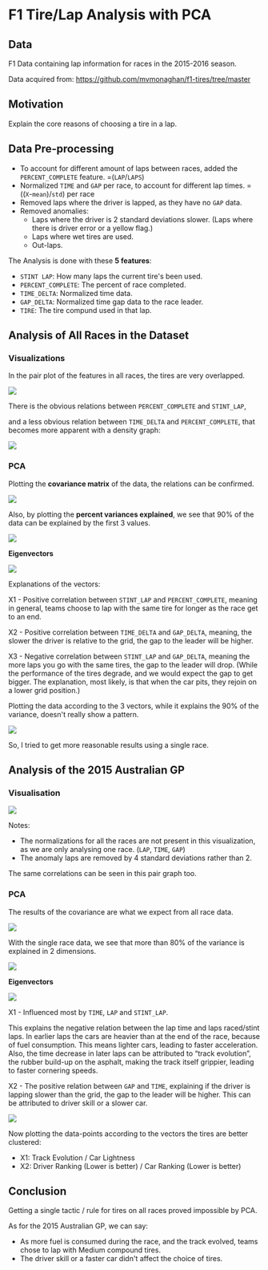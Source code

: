 # F1 Tire/Lap Analysis with PCA
## Data

F1 Data containing lap information for races in the 2015-2016 season.

Data acquired from: https://github.com/mvmonaghan/f1-tires/tree/master

## Motivation

Explain the core reasons of choosing a tire in a lap.

## Data Pre-processing

- To account for different amount of laps between races, added the `PERCENT_COMPLETE` feature. =(`LAP`/`LAPS`)
- Normalized `TIME` and `GAP` per race, to account for different lap times. =((`X`-`mean`)/`std`) per race
- Removed laps where the driver is lapped, as they have no `GAP` data.
- Removed anomalies:
  - Laps where the driver is 2 standard deviations slower. (Laps where there is driver error or a yellow flag.)
  - Laps where wet tires are used.
  - Out-laps.

The Analysis is done with these **5 features**:
- `STINT LAP`: How many laps the current tire's been used.
- `PERCENT_COMPLETE`: The percent of race completed.
- `TIME_DELTA`: Normalized time data.
- `GAP_DELTA`: Normalized time gap data to the race leader.
- `TIRE`: The tire compund used in that lap.

## Analysis of All Races in the Dataset
### Visualizations

In the pair plot of the features in all races, the tires are very overlapped.

![](https://github.com/eren-ture/F1_Tire_Lap_Analysis_PCA/blob/main/figures/All_Races/pair_plot_beforePCA.png)

There is the obvious relations between `PERCENT_COMPLETE` and `STINT_LAP`,

and a less obvious relation between `TIME_DELTA` and `PERCENT_COMPLETE`, that becomes more apparent with a density graph:

![](https://github.com/eren-ture/F1_Tire_Lap_Analysis_PCA/blob/main/figures/All_Races/time%3Aperc_comp.png)

### PCA

Plotting the **covariance matrix** of the data, the relations can be confirmed.

![](https://github.com/eren-ture/F1_Tire_Lap_Analysis_PCA/blob/main/figures/All_Races/COV_Matrix.png)

Also, by plotting the **percent variances explained**, we see that 90% of the data can be explained by the first 3 values.

![](https://github.com/eren-ture/F1_Tire_Lap_Analysis_PCA/blob/main/figures/All_Races/eigenvalues.png)

**Eigenvectors**

![](https://github.com/eren-ture/F1_Tire_Lap_Analysis_PCA/blob/main/figures/All_Races/Eigenvectors.png)

Explanations of the vectors:

X1 - Positive correlation between `STINT_LAP` and `PERCENT_COMPLETE`, meaning in general, teams choose to lap with the same tire for longer as the race get to an end.

X2 - Positive correlation between `TIME_DELTA` and `GAP_DELTA`, meaning, the slower the driver is relative to the grid, the gap to the leader will be higher.

X3 - Negative correlation between `STINT_LAP` and `GAP_DELTA`, meaning the more laps you go with the same tires, the gap to the leader will drop. (While the performance of the tires degrade, and we would expect the gap to get bigger. The explanation, most likely, is that when the car pits, they rejoin on a lower grid position.)

Plotting the data according to the 3 vectors, while it explains the 90% of the variance, doesn't really show a pattern.

![](https://github.com/eren-ture/F1_Tire_Lap_Analysis_PCA/blob/main/figures/All_Races/pair_plot_afterPCA.png)

So, I tried to get more reasonable results using a single race.

## Analysis of the 2015 Australian GP
### Visualisation

![](https://github.com/eren-ture/F1_Tire_Lap_Analysis_PCA/blob/main/figures/Australia_2015/pair_plot_beforePCA.png)

Notes:
- The normalizations for all the races are not present in this visualization, as we are only analysing one race. (`LAP`, `TIME`, `GAP`)
- The anomaly laps are removed by 4 standard deviations rather than 2.

The same correlations can be seen in this pair graph too.

### PCA

The results of the covariance are what we expect from all race data.

![](https://github.com/eren-ture/F1_Tire_Lap_Analysis_PCA/blob/main/figures/Australia_2015/COV_Matrix.png)

With the single race data, we see that more than 80% of the variance is explained in 2 dimensions.

![](https://github.com/eren-ture/F1_Tire_Lap_Analysis_PCA/blob/main/figures/Australia_2015/eigenvalues.png)

**Eigenvectors**

![](https://github.com/eren-ture/F1_Tire_Lap_Analysis_PCA/blob/main/figures/Australia_2015/eigenvectors_1.png)

X1 - Influenced most by `TIME`, `LAP` and `STINT_LAP`.

This explains the negative relation between the lap time and laps raced/stint laps. In earlier laps the cars are heavier than at the end of the race, because of fuel consumption. This means lighter cars, leading to faster acceleration. Also, the time decrease in later laps can be attributed to “track evolution”, the rubber build-up on the asphalt, making the track itself grippier, leading to faster cornering speeds.

X2 - The positive relation between `GAP` and `TIME`, explaining if the driver is lapping slower than the grid, the gap to the leader will be higher. This can be attributed to driver skill or a slower car.

![](https://github.com/eren-ture/F1_Tire_Lap_Analysis_PCA/blob/main/figures/Australia_2015/plot_final.png)

Now plotting the data-points according to the vectors the tires are better clustered:
- X1: Track Evolution / Car Lightness
- X2: Driver Ranking (Lower is better) / Car Ranking (Lower is better)

## Conclusion

Getting a single tactic / rule for tires on all races proved impossible by PCA.

As for the 2015 Australian GP, we can say:
- As more fuel is consumed during the race, and the track evolved, teams chose to lap with Medium compound tires.
- The driver skill or a faster car didn't affect the choice of tires.
